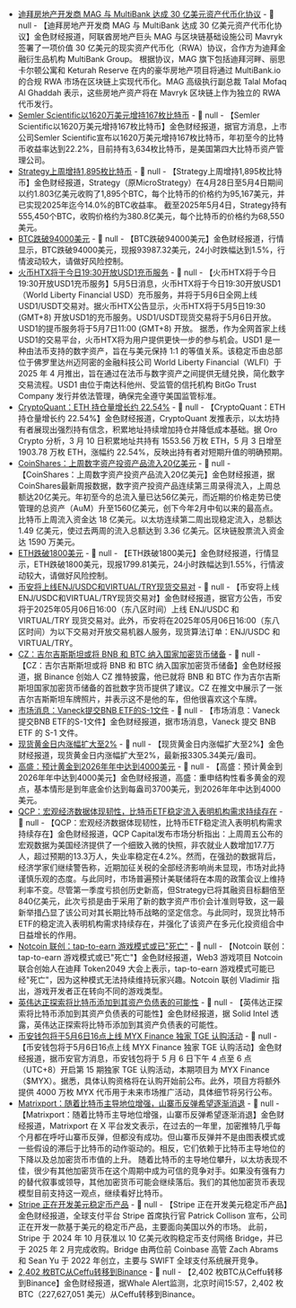 - [迪拜房地产开发商 MAG 与 MultiBank 达成 30 亿美元资产代币化协议](https://en.spaziocrypto.com/blockchain/multibank-mag-and-mavryk-world-record-3b-token/) - 📰 null - 【迪拜房地产开发商 MAG 与 MultiBank 达成 30 亿美元资产代币化协议】金色财经报道，阿联酋房地产巨头 MAG 与区块链基础设施公司 Mavryk 签署了一项价值 30 亿美元的现实资产代币化（RWA）协议，合作方为迪拜金融衍生品机构 MultiBank Group。 
根据协议，MAG 旗下包括迪拜河畔、丽思卡尔顿公寓和 Keturah Reserve 在内的豪华房地产项目将通过 MultiBank.io 的合规 RWA 市场在区块链上实现代币化。MAG 高级执行副总裁 Talal Mofaq Al Ghaddah 表示，这些房地产资产将在 Mavryk 区块链上作为独立的 RWA 代币发行。
- [Semler Scientific以1620万美元增持167枚比特币](https://ir.semlerscientific.com/node/10811/html) - 📰 null - 【Semler Scientific以1620万美元增持167枚比特币】金色财经报道，据官方消息，上市公司Semler Scientific宣布以1620万美元增持167枚比特币，年初至今的比特币收益率达到22.2%，目前持有3,634枚比特币，是美国第四大比特币资产管理公司。
- [Strategy上周增持1,895枚比特币](https://x.com/saylor/status/1919362210804990383) - 📰 null - 【Strategy上周增持1,895枚比特币】金色财经报道，Strategy（原MicroStrategy）在4月28日至5月4日期间以约1.803亿美元收购了1,895个BTC，每个比特币的价格约为95,167美元，并已实现2025年迄今14.0%的BTC收益率。 
截至2025年5月4日，Strategy持有555,450个BTC，收购价格约为380.8亿美元，每个比特币的价格约为68,550美元。
- [BTC跌破94000美元]() - 📰 null - 【BTC跌破94000美元】金色财经报道，行情显示，BTC跌破94000美元，现报93987.32美元，24小时跌幅达到1.5%，行情波动较大，请做好风险控制。
- [火币HTX将于今日19:30开放USD1充币服务](https://www.htx.com.pk/zh-cn/support/55000763465298) - 📰 null - 【火币HTX将于今日19:30开放USD1充币服务】5月5日消息，火币HTX将于今日19:30开放USD1（World Liberty Financial USD）充币服务，并将于5月6日全网上线USD1/USDT交易对。据火币HTX公告显示，火币HTX将于5月5日19:30 (GMT+8) 开放USD1的充币服务。USD1/USDT现货交易将于5月6日开放。USD1的提币服务将于5月7日11:00 (GMT+8) 开放。 
据悉，作为全网首家上线USD1的交易平台，火币HTX将为用户提供更快一步的参与机会。USD1 是一种由法币支持的数字资产，旨在与美元保持 1:1 的等值关系。该稳定币由总部位于佛罗里达州迈阿密的金融科技公司 World Liberty Financial（WLFI）于 2025 年 4 月推出，旨在通过在法币与数字资产之间提供无缝兑换，简化数字交易流程。USD1 由位于南达科他州、受监管的信托机构 BitGo Trust Company 发行并依法管理，确保完全遵守美国监管标准。
- [CryptoQuant：ETH 持仓量增长约 22.54%](https://x.com/cryptoquant_com/status/1919322089367937435) - 📰 null - 【CryptoQuant：ETH 持仓量增长约 22.54%】金色财经报道，CryptoQuant 发推表示，以太坊持有者展现出强烈持有信念，积累地址持续增加持仓并降低成本基础。据 Oro Crypto 分析，3 月 10 日积累地址共持有 1553.56 万枚 ETH，5 月 3 日增至 1903.78 万枚 ETH，涨幅约 22.54%，反映出持有者对短期升值的明确预期。
- [CoinShares：上周数字资产投资产品流入20亿美元](https://blog.coinshares.com/volume-232-digital-asset-fund-flows-weekly-report-4f8ae30ba289) - 📰 null - 【CoinShares：上周数字资产投资产品流入20亿美元】金色财经报道，据CoinShares最新周报数据，数字资产投资产品连续第三周录得流入，上周总额达20亿美元。年初至今的总流入量已达56亿美元，而近期的价格走势已使管理的总资产（AuM）升至1560亿美元，创下今年2月中旬以来的最高点。 
比特币上周流入资金达 18 亿美元。以太坊连续第二周出现稳定流入，总额达 1.49 亿美元，使过去两周的流入总额达到 3.36 亿美元。区块链股票流入资金达 1590 万美元。
- [ETH跌破1800美元]() - 📰 null - 【ETH跌破1800美元】金色财经报道，行情显示，ETH跌破1800美元，现报1799.81美元，24小时跌幅达到1.55%，行情波动较大，请做好风险控制。
- [币安将上线ENJ/USDC和VIRTUAL/TRY现货交易对]() - 📰 null - 【币安将上线ENJ/USDC和VIRTUAL/TRY现货交易对】金色财经报道，据官方公告，币安将于2025年05月06日16:00（东八区时间）上线 ENJ/USDC 和 VIRTUAL/TRY 现货交易对。此外，币安将在2025年05月06日16:00（东八区时间）为以下交易对开放交易机器人服务，现货算法订单：ENJ/USDC 和 VIRTUAL/TRY。
- [CZ：吉尔吉斯斯坦或将 BNB 和 BTC 纳入国家加密货币储备](https://x.com/cz_binance/status/1919334900664066198) - 📰 null - 【CZ：吉尔吉斯斯坦或将 BNB 和 BTC 纳入国家加密货币储备】金色财经报道，据 Binance 创始人 CZ 推特披露，他已就将 BNB 和 BTC 作为吉尔吉斯斯坦国家加密货币储备的首批数字货币提供了建议。CZ 在推文中展示了一张吉尔吉斯斯坦车牌照片，并表示这不是他的车，但他很喜欢这个车牌。
- [市场消息：Vaneck提交BNB ETF的S-1文件]() - 📰 null - 【市场消息：Vaneck提交BNB ETF的S-1文件】金色财经报道，据市场消息，Vaneck 提交 BNB ETF 的 S-1 文件。
- [现货黄金日内涨幅扩大至2%]() - 📰 null - 【现货黄金日内涨幅扩大至2%】金色财经报道，现货黄金日内涨幅扩大至2%，最新报3305.34美元/盎司。
- [高盛：预计黄金到2026年年中达到4000美元]() - 📰 null - 【高盛：预计黄金到2026年年中达到4000美元】金色财经报道，高盛：重申结构性看多黄金的观点，基本情形是到年底金价达到每盎司3700美元，到2026年年中达到4000美元。
- [QCP：宏观经济数据体现韧性，比特币ETF稳定流入表明机构需求持续存在]() - 📰 null - 【QCP：宏观经济数据体现韧性，比特币ETF稳定流入表明机构需求持续存在】金色财经报道，QCP Capital发布市场分析指出：上周周五公布的宏观数据为美国经济提供了一个细致入微的快照，非农就业人数增加17.7万人，超过预期的13.3万人，失业率稳定在4.2%。然而，在强劲的数据背后，经济学家们继续警告称，近期加征关税的全部经济影响尚未显现，市场对此持谨慎乐观的态度。与此同时，市场普遍预计美联储将在本周的政策会议上维持利率不变。尽管第一季度亏损创历史新高，但Strategy已将其融资目标翻倍至840亿美元，此次亏损是由于采用了新的数字资产市价会计准则导致，这一最新举措凸显了该公司对其长期比特币战略的坚定信念。与此同时，现货比特币ETF的稳定流入表明机构需求持续存在，并强化了该资产在多元化投资组合中日益增长的作用。
- [Notcoin 联创：tap-to-earn 游戏模式或已"死亡"](https://cointelegraph.com/news/notcoin-telegram-gaming-tap-to-earn-dead-token2049) - 📰 null - 【Notcoin 联创：tap-to-earn 游戏模式或已"死亡"】金色财经报道，Web3 游戏项目 Notcoin 联合创始人在迪拜 Token2049 大会上表示，tap-to-earn 游戏模式可能已经"死亡"，因为这种模式无法持续维持玩家兴趣。Notcoin 联创 Vladimir 指出，游戏开发者正在转向不同的游戏类型。
- [英伟达正探索将比特币添加到其资产负债表的可能性](https://x.com/solidintel_x/status/1919309421584281896) - 📰 null - 【英伟达正探索将比特币添加到其资产负债表的可能性】金色财经报道，据 Solid Intel 透露，英伟达正探索将比特币添加到其资产负债表的可能性。
- [币安钱包将于5月6日16点上线 MYX Finance 独家 TGE 认购活动](https://x.com/binancezh/status/1919308587157078061) - 📰 null - 【币安钱包将于5月6日16点上线 MYX Finance 独家 TGE 认购活动】金色财经报道，据币安官方消息，币安钱包将于 5 月 6 日下午 4 点至 6 点（UTC+8）开启第 15 期独家 TGE 认购活动，本期项目为 MYX Finance（$MYX）。据悉，具体认购资格将在认购开始前公布。此外，项目方将额外提供 4000 万枚 MYX 代币用于未来市场推广活动，具体细节将另行公布。
- [Matrixport：随着比特币主导地位增强，山寨币反弹希望逐渐消退](https://x.com/Matrixport_EN/status/1919304992592126004) - 📰 null - 【Matrixport：随着比特币主导地位增强，山寨币反弹希望逐渐消退】金色财经报道，Matrixport 在 X 平台发文表示，在过去的一年里，加密推特几乎每个月都在呼吁山寨币反弹，但都没有成功。但山寨币反弹并不是由图表模式或一些假设的滞后于比特币的动作驱动的。相反，它们依赖于比特币主导地位的下降以及总加密货币市值的上升。 
随着比特币的主导地位攀升，以太坊表现不佳，很少有其他加密货币在这个周期中成为可信的竞争对手。如果没有强有力的替代叙事或领导，其他加密货币可能会继续落后。我们的其他加密货币表现模型目前支持这一观点，继续看好比特币。
- [Stripe 正在开发美元稳定币产品](https://cointelegraph.com/news/major-stablecoins-growing-crypto-adoption) - 📰 null - 【Stripe 正在开发美元稳定币产品】金色财经报道，全球支付平台 Stripe 首席执行官 Patrick Collison 宣布，公司正在开发一款基于美元的稳定币产品，主要面向美国以外的市场。 
此前，Stripe 于 2024 年 10 月获准以 10 亿美元收购稳定币支付网络 Bridge，并已于 2025 年 2 月完成收购。Bridge 由两位前 Coinbase 高管 Zach Abrams 和 Sean Yu 于 2022 年创立，主要与 SWIFT 全球支付系统展开竞争。
- [2,402 枚BTC从Ceffu转移到Binance](https://x.com/whale_alert/status/1919300495744643089) - 📰 null - 【2,402 枚BTC从Ceffu转移到Binance】金色财经报道，据Whale Alert监测，北京时间15:57，2,402 枚BTC（227,627,051 美元）从Ceffu转移到Binance。
